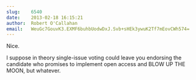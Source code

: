 ```yaml
---
slug:    6540
date:    2013-02-18 16:15:21
author:  Robert O'Callahan
email:   WeuGc7GouvK3.EXMF6buhbUodwDxJ.Svb+sHEk3ywuK2Tf7mEovCWh574=
---
```


Nice.

I suppose in theory single-issue voting could leave you endorsing the
candidate who promises to implement open access and BLOW UP THE MOON,
but whatever.
